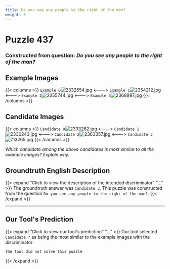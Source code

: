 ```yaml
---
title: Do you see any people to the right of the man?
weight: 3
---
```


# Puzzle 437
### Constructed from question: _Do you see any people to the right of the man?_


## Example Images
{{< columns >}}
`Example 0`![2332554.jpg](/gqa_images/2332554.jpg)
<--->
`Example 1`![2354212.jpg](/gqa_images/2354212.jpg)
<--->
`Example 2`![2355744.jpg](/gqa_images/2355744.jpg)
<--->
`Example 3`![2368997.jpg](/gqa_images/2368997.jpg)
{{< /columns >}}

## Candidate Images
{{< columns >}}
`Candidate 0`![2333262.jpg](/gqa_images/2333262.jpg)
<--->
`Candidate 1`![2336243.jpg](/gqa_images/2336243.jpg)
<--->
`Candidate 2`![2383357.jpg](/gqa_images/2383357.jpg)
<--->
`Candidate 3`![713265.jpg](/gqa_images/713265.jpg)
{{< /columns >}}

*Which candidate among the above candidates is most similar to all the example images? Explain why.*

## Groundtruth English Description

{{< expand "Click to view the description of the intended discriminator" "..." >}}
The groundtruth answer was `Candidate 3`. This puzzle was constructed from the question `Do you see any people to the right of the man?`.
{{< /expand >}}

---

## Our Tool's Prediction

{{< expand "Click to view our tool's prediction" "..." >}}
Our tool selected `Candidate ?` as being the most similar to the example images with the discriminator:
```plaintext
The tool did not solve this puzzle
```
{{< /expand >}}
